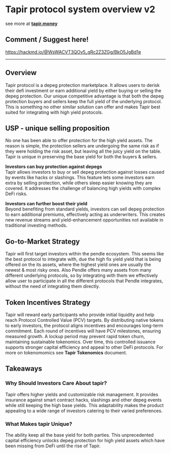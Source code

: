 # Tapir protocol system overview v2

see more at 
**[tapir.money](https://tapir.money/)**
## Comment / Suggest here!
https://hackmd.io/@WsWACVT3QOy5_gRc2Z3ZGg/BkO5JgBd1e

---
## Overview

Tapir protocol is a depeg protection marketplace. 
It allows users to derisk their defi investment or earn additional yield by either buying or selling the depeg protection. Our unique competitive advantage is that both the depeg protection buyers and sellers keep the full yield of the underlying protocol. This is something no other similar solution can offer and makes Tapir best suited for integrating with high yield protocols. 

## USP - unique selling proposition

No one has been able to offer protection for the high yield assets. 
The reason is simple, the protection sellers are undergoing the same risk as if they were holding the risk asset, but leaving all the juicy yield on the table. Tapir is unique in preserving the base yield for both the buyers & sellers.

**Investors can buy protection against depegs**  
Tapir allows investors to buy or sell depeg protection against losses caused by events like hacks or slashings. This feature lets some investors earn extra by selling protection, while others sleep easier knowing they are covered. It addresses the challenge of balancing high yields with complex DeFi risks.

**Investors can further boost their yield**  
Beyond benefiting from standard yields, investors can sell depeg protection to earn additional premiums, effectively acting as underwriters. This creates new revenue streams and yield-enhancement opportunities not available in traditional investing methods.

## Go-to-Market Strategy

Tapir will first target investors within the pendle ecosystem. This seems like the best protocol to integrate with, due the high fix yield yield that is being offered on the its assets, where the highest yield ones are usually the newest & most risky ones. Also Pendle offers many assets from many different underlying protocols, so by integrating with them we effectively allow user to participate in all the different protocols that Pendle integrates, without the need of integrating them directly. 

## Token Incentives Strategy

Tapir will reward early participants who provide initial liquidity and help reach Protocol Controlled Value (PCV) targets. By distributing native tokens to early investors, the protocol aligns incentives and encourages long-term commitment. Each round of incentives will have PCV milestones, ensuring measured growth. A lockup period may prevent rapid token churn, maintaining sustainable tokenomics. Over time, this controlled issuance supports stronger capital efficiency and appeal to other DeFi protocols.
For more on tokenomomics see **Tapir Tokenomics** document.


## Takeaways

### Why Should Investors Care About tapir?

Tapir offers higher yields and customizable risk management. It provides insurance against smart contract hacks, slashings and other depeg events while still keeping the high base yields. This adaptability makes the product appealing to a wide range of investors catering to their varied preferences. 

### What Makes tapir Unique?

The ability keep all the base yield for both parties. This unprecedented capital efficiency unlocks depeg protection for high yield assets which have been missing from DeFi until the rise of Tapir. 